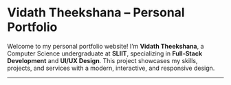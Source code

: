 # Vidath Theekshana – Personal Portfolio

Welcome to my personal portfolio website! I’m **Vidath Theekshana**, a Computer Science undergraduate at **SLIIT**, specializing in **Full-Stack Development** and **UI/UX Design**. This project showcases my skills, projects, and services with a modern, interactive, and responsive design.

---
